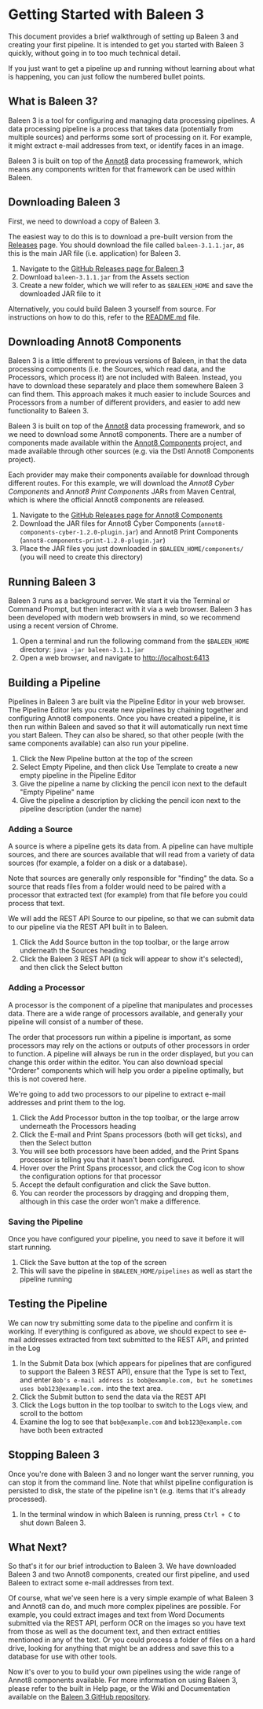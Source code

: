 # Getting Started with Baleen 3

This document provides a brief walkthrough of setting up Baleen 3 and creating your first pipeline.
It is intended to get you started with Baleen 3 quickly, without going in to too much technical detail.

If you just want to get a pipeline up and running without learning about what is happening, you can just follow the numbered bullet points.

## What is Baleen 3?

Baleen 3 is a tool for configuring and managing data processing pipelines.
A data processing pipeline is a process that takes data (potentially from multiple sources) and performs some sort of processing on it.
For example, it might extract e-mail addresses from text, or identify faces in an image.

Baleen 3 is built on top of the [Annot8](https://github.com/annot8) data processing framework, which means any components written for that framework can be used within Baleen.

## Downloading Baleen 3

First, we need to download a copy of Baleen 3.

The easiest way to do this is to download a pre-built version from the [Releases](https://github.com/dstl/baleen3/releases) page.
You should download the file called `baleen-3.1.1.jar`, as this is the main JAR file (i.e. application) for Baleen 3.

1. Navigate to the [GitHub Releases page for Baleen 3](https://github.com/dstl/baleen3/releases)
2. Download `baleen-3.1.1.jar` from the Assets section
3. Create a new folder, which we will refer to as `$BALEEN_HOME` and save the downloaded JAR file to it

Alternatively, you could build Baleen 3 yourself from source.
For instructions on how to do this, refer to the [README.md](README.md) file.

## Downloading Annot8 Components

Baleen 3 is a little different to previous versions of Baleen, in that the data processing components (i.e. the Sources, which read data, and the Processors, which process it) are not included with Baleen.
Instead, you have to download these separately and place them somewhere Baleen 3 can find them.
This approach makes it much easier to include Sources and Processors from a number of different providers, and easier to add new functionality to Baleen 3.

Baleen 3 is built on top of the [Annot8](https://github.com/annot8) data processing framework, and so we need to download some Annot8 components.
There are a number of components made available within the [Annot8 Components](https://github.com/annot8/annot8-components) project, and made available through other sources (e.g. via the Dstl Annot8 Components project).

Each provider may make their components available for download through different routes.
For this example, we will download the *Annot8 Cyber Components* and *Annot8 Print Components* JARs from Maven Central, which is where the official Annot8 components are released.

1. Navigate to the [GitHub Releases page for Annot8 Components](https://github.com/annot8/annot8-components/releases)
2. Download the JAR files for Annot8 Cyber Components (`annot8-components-cyber-1.2.0-plugin.jar`) and Annot8 Print Components (`annot8-components-print-1.2.0-plugin.jar`)
3. Place the JAR files you just downloaded in `$BALEEN_HOME/components/` (you will need to create this directory)

## Running Baleen 3

Baleen 3 runs as a background server. We start it via the Terminal or Command Prompt, but then interact with it via a web browser.
Baleen 3 has been developed with modern web browsers in mind, so we recommend using a recent version of Chrome.

1. Open a terminal and run the following command from the `$BALEEN_HOME` directory: `java -jar baleen-3.1.1.jar`
2. Open a web browser, and navigate to [http://localhost:6413](http://localhost:6413)

## Building a Pipeline

Pipelines in Baleen 3 are built via the Pipeline Editor in your web browser.
The Pipeline Editor lets you create new pipelines by chaining together and configuring Annot8 components.
Once you have created a pipeline, it is then run within Baleen and saved so that it will automatically run next time you start Baleen.
They can also be shared, so that other people (with the same components available) can also run your pipeline.

1. Click the New Pipeline button at the top of the screen
2. Select Empty Pipeline, and then click Use Template to create a new empty pipeline in the Pipeline Editor
3. Give the pipeline a name by clicking the pencil icon next to the default "Empty Pipeline" name
4. Give the pipeline a description by clicking the pencil icon next to the pipeline description (under the name)

### Adding a Source

A source is where a pipeline gets its data from.
A pipeline can have multiple sources, and there are sources available that will read from a variety of data sources (for example, a folder on a disk or a database).

Note that sources are generally only responsible for "finding" the data.
So a source that reads files from a folder would need to be paired with a processor that extracted text (for example) from that file before you could process that text.

We will add the REST API Source to our pipeline, so that we can submit data to our pipeline via the REST API built in to Baleen.

1. Click the Add Source button in the top toolbar, or the large arrow underneath the Sources heading
2. Click the Baleen 3 REST API (a tick will appear to show it's selected), and then click the Select button

### Adding a Processor

A processor is the component of a pipeline that manipulates and processes data.
There are a wide range of processors available, and generally your pipeline will consist of a number of these.

The order that processors run within a pipeline is important, as some processors may rely on the actions or outputs of other processors in order to function.
A pipeline will always be run in the order displayed, but you can change this order within the editor.
You can also download special "Orderer" components which will help you order a pipeline optimally, but this is not covered here.

We're going to add two processors to our pipeline to extract e-mail addresses and print them to the log.

1. Click the Add Processor button in the top toolbar, or the large arrow underneath the Processors heading
2. Click the E-mail and Print Spans processors (both will get ticks), and then the Select button
3. You will see both processors have been added, and the Print Spans processor is telling you that it hasn't been configured.
4. Hover over the Print Spans processor, and click the Cog icon to show the configuration options for that processor
5. Accept the default configuration and click the Save button.
6. You can reorder the processors by dragging and dropping them, although in this case the order won't make a difference.

### Saving the Pipeline

Once you have configured your pipeline, you need to save it before it will start running.

1. Click the Save button at the top of the screen
2. This will save the pipeline in `$BALEEN_HOME/pipelines` as well as start the pipeline running

## Testing the Pipeline 

We can now try submitting some data to the pipeline and confirm it is working.
If everything is configured as above, we should expect to see e-mail addresses extracted from text submitted to the REST API, and printed in the Log

1. In the Submit Data box (which appears for pipelines that are configured to support the Baleen 3 REST API), ensure that the Type is set to Text, and enter `Bob's e-mail address is bob@example.com, but he sometimes uses bob123@example.com.` into the text area.
2. Click the Submit button to send the data via the REST API
3. Click the Logs button in the top toolbar to switch to the Logs view, and scroll to the bottom
4. Examine the log to see that `bob@example.com` and `bob123@example.com` have both been extracted

## Stopping Baleen 3

Once you're done with Baleen 3 and no longer want the server running, you can stop it from the command line.
Note that whilst pipeline configuration is persisted to disk, the state of the pipeline isn't (e.g. items that it's already processed).

1. In the terminal window in which Baleen is running, press `Ctrl + C` to shut down Baleen 3.  

## What Next?

So that's it for our brief introduction to Baleen 3. We have downloaded Baleen 3 and two Annot8 components, created our first pipeline, and used Baleen to extract some e-mail addresses from text.

Of course, what we've seen here is a very simple example of what Baleen 3 and Annot8 can do, and much more complex pipelines are possible.
For example, you could extract images and text from Word Documents submitted via the REST API, perform OCR on the images so you have text from those as well as the document text, and then extract entities mentioned in any of the text.
Or you could process a folder of files on a hard drive, looking for anything that might be an address and save this to a database for use with other tools. 

Now it's over to you to build your own pipelines using the wide range of Annot8 components available. 
For more information on using Baleen 3, please refer to the built in Help page, or the Wiki and Documentation available on the [Baleen 3 GitHub repository](https://github.com/dstl/baleen3).